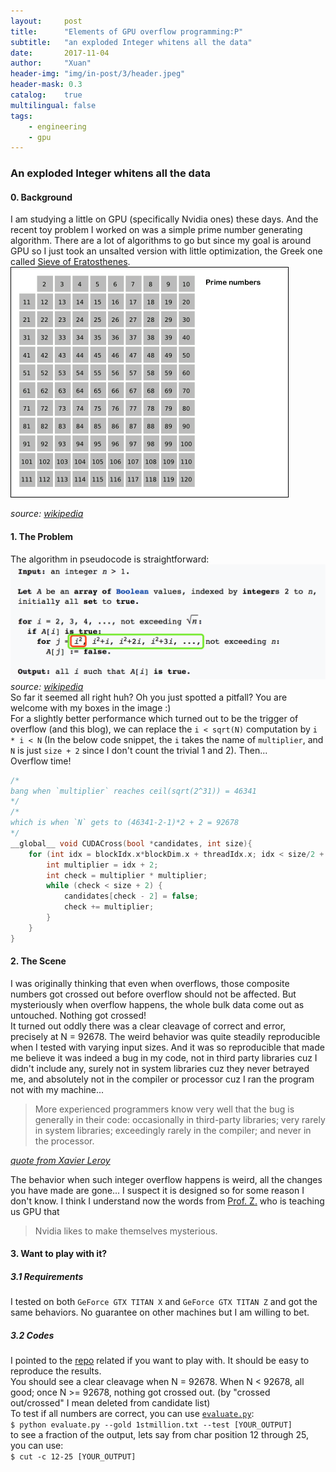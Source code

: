 ```yaml
---
layout:     post
title:      "Elements of GPU overflow programming:P"
subtitle:   "an exploded Integer whitens all the data"
date:       2017-11-04
author:     "Xuan"
header-img: "img/in-post/3/header.jpeg"
header-mask: 0.3
catalog:    true
multilingual: false
tags:
    - engineering
    - gpu
---
```


### An exploded Integer whitens all the data
#### 0. Background
I am studying a little on GPU (specifically Nvidia ones) these days. And the recent toy problem I worked on was a simple prime number generating algorithm. There are a lot of algorithms to go but since my goal is around GPU so I just took an unsalted version with little optimization, the Greek one called [Sieve of Eratosthenes](https://en.wikipedia.org/wiki/Sieve_of_Eratosthenes).  
![](/img/in-post/3/Sieve_of_Eratosthenes_animation.gif)  

*source: [wikipedia](https://en.wikipedia.org/wiki/Sieve_of_Eratosthenes)*

#### 1. The Problem
The algorithm in pseudocode is straightforward:  
![](/img/in-post/3/algorithm.png)  
*source: [wikipedia](https://en.wikipedia.org/wiki/Sieve_of_Eratosthenes)*  
So far it seemed all right huh? Oh you just spotted a pitfall? You are welcome with my boxes in the image :)  
For a slightly better performance which turned out to be the trigger of overflow (and this blog), we can replace the `i < sqrt(N)` computation by `i * i < N` (In the below code snippet, the `i` takes the name of `multiplier`, and `N` is just `size + 2` since I don't count the trivial 1 and 2). Then...  
Overflow time!
```c
/*
bang when `multiplier` reaches ceil(sqrt(2^31)) = 46341
*/
/*
which is when `N` gets to (46341-2-1)*2 + 2 = 92678
*/
__global__ void CUDACross(bool *candidates, int size){
    for (int idx = blockIdx.x*blockDim.x + threadIdx.x; idx < size/2 + 1; idx += blockDim.x * gridDim.x) {
        int multiplier = idx + 2;
        int check = multiplier * multiplier;
        while (check < size + 2) {
            candidates[check - 2] = false;
            check += multiplier;
        }
    }
}
```

#### 2. The Scene
I was originally thinking that even when overflows, those composite numbers got crossed out before overflow should not be affected. But mysteriously when overflow happens, the whole bulk data come out as untouched. Nothing got crossed!  
It turned out oddly there was a clear cleavage of correct and error, precisely at N = 92678. The weird behavior was quite steadily reproducible when I tested with varying input sizes. And it was so reproducible that made me believe it was indeed a bug in my code, not in third party libraries cuz I didn't include any, surely not in system libraries cuz they never betrayed me, and absolutely not in the compiler or processor cuz I ran the program not with my machine...

> More experienced programmers know very well that the bug is generally in their code: occasionally in third-party libraries; very rarely in system libraries; exceedingly rarely in the compiler; and never in the processor.

*[quote from Xavier Leroy](http://gallium.inria.fr/blog/intel-skylake-bug/)*

The behavior when such integer overflow happens is weird, all the changes you have made are gone... I suspect it is designed so for some reason I don't know. I think I understand now the words from [Prof. Z.](http://www.mzahran.com) who is teaching us GPU that  
> Nvidia likes to make themselves mysterious.

#### 3. Want to play with it?
##### 3.1 Requirements
I tested on both `GeForce GTX TITAN X` and `GeForce GTX TITAN Z` and got the same behaviors. No guarantee on other machines but I am willing to bet.  
##### 3.2 Codes
I pointed to the [repo](https://github.com/Alex-X-W/gpu_overflow) related if you want to play with. It should be easy to reproduce the results.  
You should see a clear cleavage when N = 92678. When N < 92678, all good; once N >= 92678, nothing got crossed out. (by "crossed out/crossed" I mean deleted from candidate list)  
To test if all numbers are correct, you can use [`evaluate.py`](https://github.com/Alex-X-W/gpu_overflow/blob/master/evaluate.py):  
`$ python evaluate.py --gold 1stmillion.txt --test [YOUR_OUTPUT]`  
to see a fraction of the output, lets say from char position 12 through 25, you can use:  
`$ cut -c 12-25 [YOUR_OUTPUT]`
